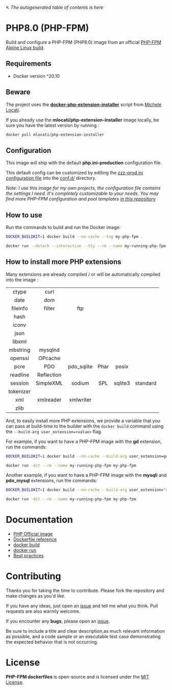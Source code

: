 ↖ _The autogenerated table of contents is here_

# PHP8.0 (PHP-FPM)

Build and configure a PHP-FPM (PHP8.0) image from an official [PHP-FPM Alpine Linux build](https://hub.docker.com/_/php/?tab=tags&page=1&ordering=last_updated&name=8.0-fpm-alpine).

## Requirements

- Docker version ^20.10

## Beware

The project uses the **[docker-php-extension-installer](https://github.com/mlocati/docker-php-extension-installer)** script from [Michele Locati](https://github.com/mlocati).

If you already use the **mlocati/php-extension-installer** image locally, be sure you have the latest version by running :

```sh
docker pull mlocati/php-extension-installer
```

## Configuration

This image will ship with the default **php.ini-production** configuration file.

This default config can be customized by editing the [zzz-prod.ini configuration file](https://github.com/ojullien/php-fpm-dockerfiles/blob/main/8.0/conf.d/zzz-prod.ini) into the [conf.d/](https://github.com/ojullien/php-fpm-dockerfiles/tree/main/8.0/conf.d) directory.

*Note: I use this image for my own projects, the configuration file contains the settings I need. It's completely customizable to your needs.*
*You may find more PHP-FPM configuration and pool templates [in this repository](https://github.com/ojullien/php-fpm)*

## How to use

Run the commands to build and run the Docker image:

```sh
DOCKER_BUILDKIT=1 docker build --no-cache --tag my-php-fpm .

docker run --detach --interactive --tty --rm --name my-running-php-fpm --volume /var/www:/var/www --expose 9000 my-php-fpm
```

## How to install more PHP extensions

Many extensions are already compiled / or will be automatically compiled into the image :

|  |  |  |  |  |  |
|:---:|:---:|:---:|:---:|:---:|:---:|
| ctype | curl |   |   |   |   |
| date | dom |   |   |   |   |
| fileinfo | filter | ftp |   |   |   |
| hash |   |   |   |   |   |
| iconv |   |   |   |   |   |
| json |   |   |   |   |   |
| libxml |   |   |   |   |   |
| mbstring | mysqlnd |   |   |   |   |
| openssl | OPcache |   |   |   |   |
| pcre | PDO | pdo_sqlite | Phar  | posix |   |
| readline | Reflection |   |   |   |   |
| session | SimpleXML | sodium | SPL | sqlite3 | standard |
| tokenizer |   |   |   |   |   |
| xml | xmlreader | xmlwriter |   |   |   |
| zlib |   |   |   |   |   |

And, to easily install more PHP extensions, we provide a variable that you can pass at build-time to the builder with the `docker build` command using the `--build-arg user_extension=<value>` flag.

For example, if you want to have a PHP-FPM image with the **gd** extension, run the commands:

```sh
DOCKER_BUILDKIT=1 docker build --no-cache --build-arg user_extension=gd --tag my-php-fpm .

docker run -dit --rm --name my-running-php-fpm my-php-fpm
```

Another example, if you want to have a PHP-FPM image with the **mysqli** and **pdo_mysql** extensions, run the commands:

```sh
DOCKER_BUILDKIT=1 docker build --no-cache --build-arg user_extension="mysqli pdo_mysql" --tag my-php-fpm .

docker run -dit --rm --name my-running-php-fpm my-php-fpm
```

# Documentation

- [PHP Official image](https://hub.docker.com/_/php/)
- [Dockerfile reference](https://docs.docker.com/engine/reference/builder/)
- [docker build](https://docs.docker.com/engine/reference/commandline/build/)
- [docker run](https://docs.docker.com/engine/reference/commandline/run/)
- [Best practices](https://docs.docker.com/develop/develop-images/dockerfile_best-practices/)

# Contributing

Thanks you for taking the time to contribute. Please fork the repository and make changes as you'd like.

If you have any ideas, just open an [issue](https://github.com/ojullien/php-fpm-dockerfiles/issues) and tell me what you think. Pull requests are also warmly welcome.

If you encounter any **bugs**, please open an [issue](https://github.com/ojullien/php-fpm-dockerfiles/issues).

Be sure to include a title and clear description,as much relevant information as possible, and a code sample or an executable test case demonstrating the expected behavior that is not occurring.

# License

**PHP-FPM dockerfiles** is open-source and is licensed under the [MIT License](https://github.com/ojullien/php-fpm-dockerfiles/blob/master/LICENSE).
